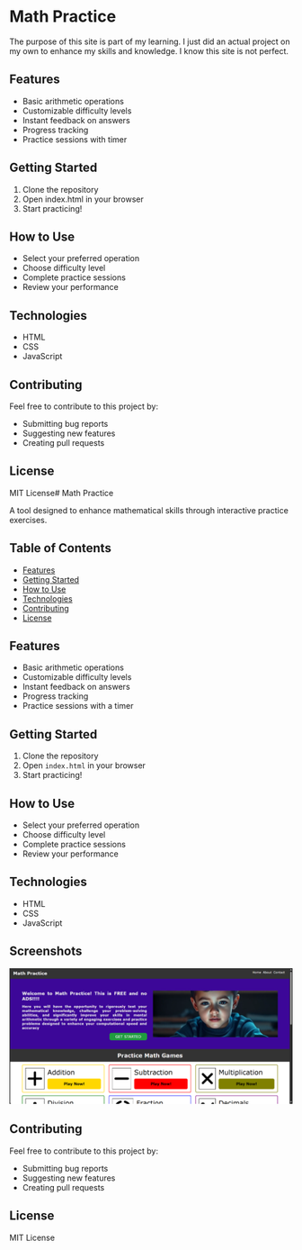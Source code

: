 # Math Practice

The purpose of this site is part of my learning. I just did an actual project on my own to enhance my skills and knowledge. I know this site is not perfect.

## Features

- Basic arithmetic operations
- Customizable difficulty levels
- Instant feedback on answers
- Progress tracking
- Practice sessions with timer

## Getting Started

1. Clone the repository
2. Open index.html in your browser
3. Start practicing!

## How to Use

- Select your preferred operation
- Choose difficulty level
- Complete practice sessions
- Review your performance

## Technologies

- HTML
- CSS
- JavaScript

## Contributing

Feel free to contribute to this project by:
- Submitting bug reports
- Suggesting new features
- Creating pull requests

## License

MIT License# Math Practice

A tool designed to enhance mathematical skills through interactive practice exercises.

## Table of Contents

- [Features](#features)
- [Getting Started](#getting-started)
- [How to Use](#how-to-use)
- [Technologies](#technologies)
- [Contributing](#contributing)
- [License](#license)

## Features

- Basic arithmetic operations
- Customizable difficulty levels
- Instant feedback on answers
- Progress tracking
- Practice sessions with a timer

## Getting Started

1. Clone the repository
2. Open `index.html` in your browser
3. Start practicing!

## How to Use

- Select your preferred operation
- Choose difficulty level
- Complete practice sessions
- Review your performance

## Technologies

- HTML
- CSS
- JavaScript

## Screenshots

![Screenshot 1](./images/ss1.png)

## Contributing

Feel free to contribute to this project by:
- Submitting bug reports
- Suggesting new features
- Creating pull requests

## License

MIT License